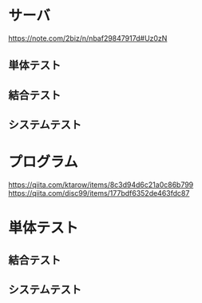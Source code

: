 # サーバ
https://note.com/2biz/n/nbaf29847917d#Uz0zN
## 単体テスト
## 結合テスト
## システムテスト

# プログラム
https://qiita.com/ktarow/items/8c3d94d6c21a0c86b799  
https://qiita.com/disc99/items/177bdf6352de463fdc87
# 単体テスト
## 結合テスト
## システムテスト
